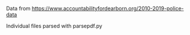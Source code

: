 Data from https://www.accountabilityfordearborn.org/2010-2019-police-data

Individual files parsed with parsepdf.py
